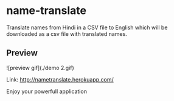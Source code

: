 # name-translate

Translate names from Hindi in a CSV file to English which will be downloaded as a csv file with translated names.

## Preview

![preview gif](./demo 2.gif)

Link: http://nametranslate.herokuapp.com/

<blod>Enjoy your powerfull application</bold>
